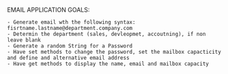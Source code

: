 EMAIL APPLICATION GOALS:

    - Generate email wth the following syntax: fisrtname.lastname@department.company.com
    - Determin the department (sales, devleopmet, accoutning), if non leave blank
    - Generate a random String for a Password
    - Have set methods to change the password, set the mailbox capacticity and define and alternative email address
    - Have get methods to display the name, email and mailbox capacity 